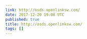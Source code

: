 ```yaml
---
link: http://osds.openlinksw.com/
date: 2017-12-20 19:08 UTC
published: true
title: http://osds.openlinksw.com/
tags: []
---
```



